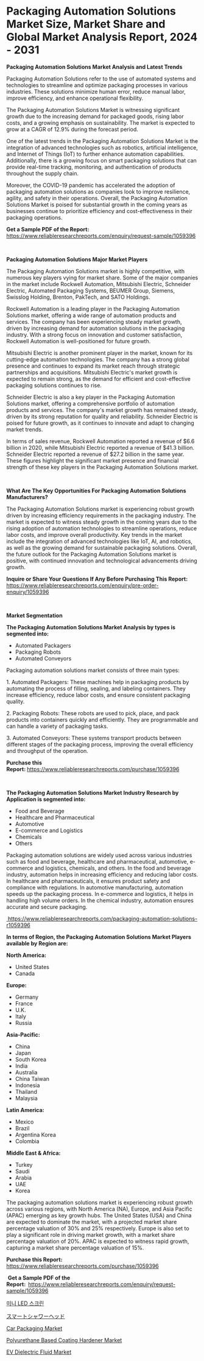 <p><h1>Packaging Automation Solutions Market Size, Market Share and Global Market Analysis Report, 2024 - 2031</h1></p><p><strong>Packaging Automation Solutions Market Analysis and Latest Trends</strong></p>
<p><p>Packaging Automation Solutions refer to the use of automated systems and technologies to streamline and optimize packaging processes in various industries. These solutions minimize human error, reduce manual labor, improve efficiency, and enhance operational flexibility.</p><p>The Packaging Automation Solutions Market is witnessing significant growth due to the increasing demand for packaged goods, rising labor costs, and a growing emphasis on sustainability. The market is expected to grow at a CAGR of 12.9% during the forecast period.</p><p>One of the latest trends in the Packaging Automation Solutions Market is the integration of advanced technologies such as robotics, artificial intelligence, and Internet of Things (IoT) to further enhance automation capabilities. Additionally, there is a growing focus on smart packaging solutions that can provide real-time tracking, monitoring, and authentication of products throughout the supply chain.</p><p>Moreover, the COVID-19 pandemic has accelerated the adoption of packaging automation solutions as companies look to improve resilience, agility, and safety in their operations. Overall, the Packaging Automation Solutions Market is poised for substantial growth in the coming years as businesses continue to prioritize efficiency and cost-effectiveness in their packaging operations.</p></p>
<p><strong>Get a Sample PDF of the Report:&nbsp;</strong> <a href="https://www.reliableresearchreports.com/enquiry/request-sample/1059396">https://www.reliableresearchreports.com/enquiry/request-sample/1059396</a></p>
<p>&nbsp;</p>
<p><strong>Packaging Automation Solutions Major Market Players</strong></p>
<p><p>The Packaging Automation Solutions market is highly competitive, with numerous key players vying for market share. Some of the major companies in the market include Rockwell Automation, Mitsubishi Electric, Schneider Electric, Automated Packaging Systems, BEUMER Group, Siemens, Swisslog Holding, Brenton, PakTech, and SATO Holdings.</p><p>Rockwell Automation is a leading player in the Packaging Automation Solutions market, offering a wide range of automation products and services. The company has been experiencing steady market growth, driven by increasing demand for automation solutions in the packaging industry. With a strong focus on innovation and customer satisfaction, Rockwell Automation is well-positioned for future growth.</p><p>Mitsubishi Electric is another prominent player in the market, known for its cutting-edge automation technologies. The company has a strong global presence and continues to expand its market reach through strategic partnerships and acquisitions. Mitsubishi Electric's market growth is expected to remain strong, as the demand for efficient and cost-effective packaging solutions continues to rise.</p><p>Schneider Electric is also a key player in the Packaging Automation Solutions market, offering a comprehensive portfolio of automation products and services. The company's market growth has remained steady, driven by its strong reputation for quality and reliability. Schneider Electric is poised for future growth, as it continues to innovate and adapt to changing market trends.</p><p>In terms of sales revenue, Rockwell Automation reported a revenue of $6.6 billion in 2020, while Mitsubishi Electric reported a revenue of $41.3 billion. Schneider Electric reported a revenue of $27.2 billion in the same year. These figures highlight the significant market presence and financial strength of these key players in the Packaging Automation Solutions market.</p></p>
<p>&nbsp;</p>
<p><strong>What Are The Key Opportunities For Packaging Automation Solutions Manufacturers?</strong></p>
<p><p>The Packaging Automation Solutions market is experiencing robust growth driven by increasing efficiency requirements in the packaging industry. The market is expected to witness steady growth in the coming years due to the rising adoption of automation technologies to streamline operations, reduce labor costs, and improve overall productivity. Key trends in the market include the integration of advanced technologies like IoT, AI, and robotics, as well as the growing demand for sustainable packaging solutions. Overall, the future outlook for the Packaging Automation Solutions market is positive, with continued innovation and technological advancements driving growth.</p></p>
<p><strong>Inquire or Share Your Questions If Any Before Purchasing This Report:</strong> <a href="https://www.reliableresearchreports.com/enquiry/pre-order-enquiry/1059396">https://www.reliableresearchreports.com/enquiry/pre-order-enquiry/1059396</a></p>
<p>&nbsp;</p>
<p><strong>Market Segmentation</strong></p>
<p><strong>The Packaging Automation Solutions Market Analysis by types is segmented into:</strong></p>
<p><ul><li>Automated Packagers</li><li>Packaging Robots</li><li>Automated Conveyors</li></ul></p>
<p><p>Packaging automation solutions market consists of three main types: </p><p>1. Automated Packagers: These machines help in packaging products by automating the process of filling, sealing, and labeling containers. They increase efficiency, reduce labor costs, and ensure consistent packaging quality.</p><p>2. Packaging Robots: These robots are used to pick, place, and pack products into containers quickly and efficiently. They are programmable and can handle a variety of packaging tasks.</p><p>3. Automated Conveyors: These systems transport products between different stages of the packaging process, improving the overall efficiency and throughput of the operation.</p></p>
<p><strong>Purchase this Report:&nbsp;</strong><a href="https://www.reliableresearchreports.com/purchase/1059396">https://www.reliableresearchreports.com/purchase/1059396</a></p>
<p>&nbsp;</p>
<p><strong>The Packaging Automation Solutions Market Industry Research by Application is segmented into:</strong></p>
<p><ul><li>Food and Beverage</li><li>Healthcare and Pharmaceutical</li><li>Automotive</li><li>E-commerce and Logistics</li><li>Chemicals</li><li>Others</li></ul></p>
<p><p>Packaging automation solutions are widely used across various industries such as food and beverage, healthcare and pharmaceutical, automotive, e-commerce and logistics, chemicals, and others. In the food and beverage industry, automation helps in increasing efficiency and reducing labor costs. In healthcare and pharmaceuticals, it ensures product safety and compliance with regulations. In automotive manufacturing, automation speeds up the packaging process. In e-commerce and logistics, it helps in handling high volume orders. In the chemical industry, automation ensures accurate and secure packaging.</p></p>
<p><a href="https://www.reliableresearchreports.com/packaging-automation-solutions-r1059396">&nbsp;https://www.reliableresearchreports.com/packaging-automation-solutions-r1059396</a></p>
<p><strong>In terms of Region, the Packaging Automation Solutions Market Players available by Region are:</strong></p>
<p>
    <p> <strong> North America: </strong>
        <ul>
            <li>United States</li>
            <li>Canada</li>
        </ul>
        </p> 
    <p> <strong> Europe: </strong>
        <ul>
            <li>Germany</li>
            <li>France</li>
            <li>U.K.</li>
            <li>Italy</li>
            <li>Russia</li>
        </ul>
        </p> 
    <p> <strong> Asia-Pacific: </strong>
        <ul>
            <li>China</li>
            <li>Japan</li>
            <li>South Korea</li>
            <li>India</li>
            <li>Australia</li>
            <li>China Taiwan</li>
            <li>Indonesia</li>
            <li>Thailand</li>
            <li>Malaysia</li>
        </ul>
        </p> 
    <p> <strong> Latin America: </strong>
        <ul>
            <li>Mexico</li>
            <li>Brazil</li>
            <li>Argentina Korea</li>
            <li>Colombia</li>
        </ul>
        </p> 
    <p> <strong> Middle East & Africa: </strong>
        <ul>
            <li>Turkey</li>
            <li>Saudi</li>
            <li>Arabia</li>
            <li>UAE</li>
            <li>Korea</li>
        </ul>
    </p>
    </p>
<p><p>The packaging automation solutions market is experiencing robust growth across various regions, with North America (NA), Europe, and Asia Pacific (APAC) emerging as key growth hubs. The United States (USA) and China are expected to dominate the market, with a projected market share percentage valuation of 30% and 25% respectively. Europe is also set to play a significant role in driving market growth, with a market share percentage valuation of 20%. APAC is expected to witness rapid growth, capturing a market share percentage valuation of 15%.</p></p>
<p><strong>Purchase this Report: </strong><a href="https://www.reliableresearchreports.com/purchase/1059396">https://www.reliableresearchreports.com/purchase/1059396</a></p>
<p>&nbsp;<strong>Get a Sample PDF of the Report:&nbsp;&nbsp;</strong><a href="https://www.reliableresearchreports.com/enquiry/request-sample/1059396">https://www.reliableresearchreports.com/enquiry/request-sample/1059396</a></p>
<p><strong></strong></p>
<p><p><a href="https://github.com/TimmyMann6767/Market-Research-Report-List-1/blob/main/451187855692.md">미니 LED 스크린</a></p><p><a href="https://github.com/AriMuller2009/Market-Research-Report-List-1/blob/main/966562057494.md">スマートシャワーヘッド</a></p><p><a href="https://github.com/fiixsa/Market-Research-Report-List-2/blob/main/car-packaging-market.md">Car Packaging Market</a></p><p><a href="https://issuu.com/reportprime-2/docs/polyurethane-based-coating-hardener-market-size-20">Polyurethane Based Coating Hardener Market</a></p><p><a href="https://issuu.com/reportprime-2/docs/ev-dielectric-fluid-market-size-2030.pptx">EV Dielectric Fluid Market</a></p></p>